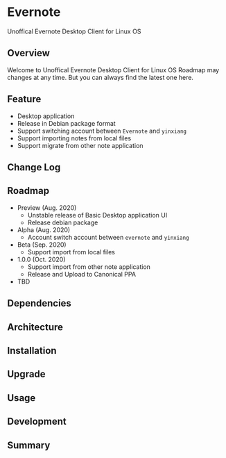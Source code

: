 # Evernote
Unoffical Evernote Desktop Client for Linux OS

## Overview
Welcome to Unoffical Evernote Desktop Client for Linux OS
Roadmap may changes at any time. But you can always find the latest one here.


## Feature
* Desktop application
* Release in Debian package format
* Support switching account between `Evernote` and `yinxiang`
* Support importing notes from local files
* Support migrate from other note application

## Change Log


## Roadmap
* Preview  (Aug. 2020)
    * Unstable release of Basic Desktop application UI
    * Release debian package
* Alpha (Aug. 2020)
    * Account switch account between `evernote` and `yinxiang`
* Beta (Sep. 2020)
    * Support import from local files
* 1.0.0 (Oct. 2020)
    * Support import from other note application
    * Release and Upload to Canonical PPA
* TBD


## Dependencies


## Architecture


## Installation


## Upgrade


## Usage


## Development


## Summary
